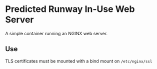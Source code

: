 # Predicted Runway In-Use Web Server

A simple container running an NGINX web server.

## Use

TLS certificates must be mounted with a bind mount on `/etc/nginx/ssl`
